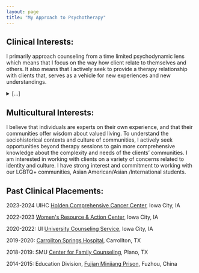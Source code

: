 ```yaml
---
layout: page
title: "My Approach to Psychotherapy"
---
```

## Clinical Interests:

I primarily approach counseling from a time limited psychodynamic lens which means that I focus on the way how client relate to themselves and others. It also means that I actively seek to provide a therapy relationship with clients that, serves as a vehicle for new experiences and new understandings. <details><summary>[...]</summary>
In another word, many times, client’s problem, pain, or difficulties are rooted in their relationships with others and how they have come to see themselves. Most of them have some patterns that they fall back on when they interact with people. Usually, people develop those patterns for good reasons, and they served them well at a particular point in their lives. However, sometimes they might start to feel stuck in a particular way of thinking about themselves and their relationships that doesn't work well for them anymore. In order to get unstuck and develop a new way of relating that would work them, I will work with clients to examine these patterns and also attend carefully to them in therapeutic relationship between client and me, meaning that the interactions between therapist and client will be used to understand the interactions between client and others. For example, I will bring my reactions from time to time for therapeutic use. </details>


## Multicultural Interests:

I believe that individuals are experts on their own experience, and that their communities offer wisdom about valued living. To understand the sociohistorical contexts and culture of communities, I actively seek opportunities beyond therapy sessions to gain more comprehensive knowledge about the complexity and needs of the clients’ communities. I am interested in working with clients on a variety of concerns related to identity and culture. I have strong interest and commitment to working with our LGBTQ+ communities, Asian American/Asian /International students.

## Past Clinical Placements:

2023-2024 UIHC [Holden Comprehensive Cancer Center](https://cancer.uiowa.edu/specialty-programs-clinics/behavioral-oncology-clinic), Iowa City, IA

2022-2023 [Women's Resource & Action Center](https://wrac.uiowa.edu/), Iowa City, IA

2020-2022: UI [University Counseling Service](https://counseling.uiowa.edu/), Iowa City, IA

2019-2020: [Carrollton Springs Hospital](https://carrolltonsprings.com/), Carrollton, TX

2018-2019: SMU [Center for Family Counseling](https://www.smu.edu/simmons/community/family-counseling), Plano, TX

2014-2015: Education Division, [Fujian Minjiang Prison](http://jyj.sft.fujian.gov.cn/jsdw/mjjy/), Fuzhou, China

